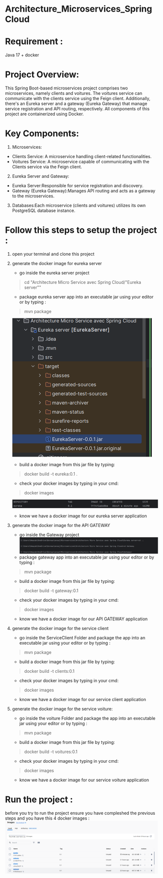 # Architecture_Microservices_SpringCloud

# Requirement :
Java 17 + docker

# Project Overview:

This Spring Boot-based microservices project comprises two microservices, namely clients and voitures. The voitures service can communicate with the clients service using the Feign client. Additionally, there's an Eureka server and a gateway (Eureka Gateway) that manage service registration and API routing, respectively. All components of this project are containerized using Docker.

# Key Components:

1) Microservices:

- Clients Service: A microservice handling client-related functionalities.
- Voitures Service: A microservice capable of communicating with the Clients service via the Feign client.

2) Eureka Server and Gateway:

 - Eureka Server:Responsible for service registration and discovery.
 - Gateway (Eureka Gateway):Manages API routing and acts as a gateway to the microservices.
3) Databases:Each microservice (clients and voitures) utilizes its own PostgreSQL database instance.
# Follow this steps to setup  the project :
1)  open your terminal and clone this project
2)  generate the docker image for eureka server 
    - go inside the eureka server project 
    >cd "Architecture Micro Service avec Spring Cloud/"Eureka server""
    - package eureka server app into an executable jar using your editor or by typing :
    >mvn package 

    ![img_2.png](img_2.png)

    - build a docker image from this jar file by typing:
    > docker build -t eureka:0.1 .
    - check your docker images by typing in your cmd:
    > docker images 
    
    ![img.png](img.png)
    + know we have a docker image for our  eureka server  application
    
3)   generate the docker image for the API GATEWAY 
     - go inside the Gateway project
    ![img_1.png](img_1.png)
     - package gateway  app into an executable jar using your editor or by typing :
     > mvn package
     - build a docker image from this jar file by typing:
     > docker build -t gateway:0.1
     - check your docker images by typing in your cmd:
     > docker images
     + know we have a docker image for our  API GATEWAY  application
4) generate the docker image for the service client 
    - go inside the ServiceClient Folder and package the app into an executable jar using your editor or by typing :
    > mvn package
    - build a docker image from this jar file by typing:
     > docker build -t clients:0.1
    - check your docker images by typing in your cmd:
     > docker images
   + know we have a docker image for our  service client  application
5) generate the docker image for the service voiture:
    - go inside the voiture Folder and package the app into an executable jar using your editor or by typing :
   > mvn package
    - build a docker image from this jar file by typing:
   > docker build -t voitures:0.1
    - check your docker images by typing in your cmd:
   > docker images
    + know we have a docker image for our  service voiture  application
    
# Run the project :
before you try to run the project ensure you have compleshed the previous steps and you have this 4 docker images :
![img_5.png](img_5.png)